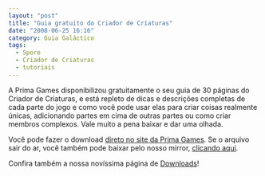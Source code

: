 ```yaml
---
layout: "post"
title: "Guia gratuito do Criador de Criaturas"
date: "2008-06-25 16:16"
category: Guia Galáctico
tags:
  - Spore
  - Criador de Criaturas
  - tutoriais
---
```

A Prima Games disponibilizou gratuitamente o seu guia de 30 páginas do Criador de Criaturas, e está repleto de dicas e descrições completas de cada parte do jogo e como você pode usar elas para criar coisas realmente únicas, adicionando partes em cima de outras partes ou como criar membros complexos. Vale muito a pena baixar e dar uma olhada.

Você pode fazer o download [direto no site da Prima Games](http://www.primagames.com/free). Se o arquivo sair do ar, você também pode baixar pelo nosso mirror, [clicando aqui](/uploads/2019/07/creature_creator.pdf).

Confira também a nossa novíssima página de [Downloads](/downloads/)!
